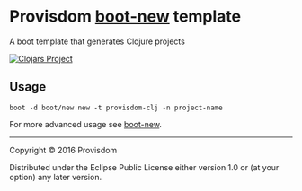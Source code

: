 # Provisdom [boot-new](https://github.com/seancorfield/boot-new) template

A boot template that generates Clojure projects

[![Clojars Project](https://img.shields.io/clojars/v/provisdom-clj/boot-template.svg)](https://clojars.org/provisdom-clj/boot-template)

## Usage

```
boot -d boot/new new -t provisdom-clj -n project-name
```

For more advanced usage see [boot-new](https://github.com/seancorfield/boot-new).

---
Copyright © 2016 Provisdom

Distributed under the Eclipse Public License either version 1.0 or (at
your option) any later version.
